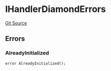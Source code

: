 # IHandlerDiamondErrors
[Git Source](https://github.com/thrackle-io/tron/blob/5bfb84a51be01d9a959b76979e9b34e41875da67/src/common/IErrors.sol)


## Errors
### AlreadyInitialized

```solidity
error AlreadyInitialized();
```

